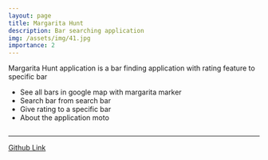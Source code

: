 ```yaml
---
layout: page
title: Margarita Hunt
description: Bar searching application
img: /assets/img/41.jpg
importance: 2
---
```


Margarita Hunt application is a bar finding application with rating feature to specific bar

- See all bars in google map with margarita marker
- Search bar from search bar
- Give rating to a specific bar
- About the application moto


<div class="row">
    <div class="col-sm mt-3 mt-md-0">
        <img class="img-fluid rounded z-depth-1" src="{{ '/assets/img/26.jpeg' | relative_url }}" alt="" title="example image"/>
    </div>
    <div class="col-sm mt-3 mt-md-0">
        <img class="img-fluid rounded z-depth-1" src="{{ '/assets/img/27.jpeg' | relative_url }}" alt="" title="example image"/>
    </div>
</div>
<div class="row">
    <div class="col-sm mt-3 mt-md-0">
        <img class="img-fluid rounded z-depth-1" src="{{ '/assets/img/28.jpeg' | relative_url }}" alt="" title="example image"/>
    </div>
    <div class="col-sm mt-3 mt-md-0">
        <img class="img-fluid rounded z-depth-1" src="{{ '/assets/img/29.jpeg' | relative_url }}" alt="" title="example image"/>
    </div>

    
</div>


---

[Github Link]()